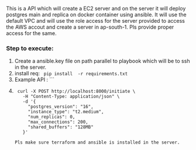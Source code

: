 This is a API which will create a EC2 server and on the server it will deploy postgres main and replica on docker container using ansible. It will use the default VPC and will use the role access for the server provided to access the AWS accout and create a server in ap-south-1.
Pls provide proper access for the same.

### Step to execute:
1. Create a ansible.key file on path parallel to playbook which will be to ssh in the server.
2. install req: ```  pip install  -r requirements.txt ```
3. Example API : ```
4.      curl -X POST http://localhost:8000/initiate \
          -H "Content-Type: application/json" \
          -d '{
            "postgres_version": "16",
            "instance_type": "t2.medium",
            "num_replicas": 0,
            "max_connections": 200,
            "shared_buffers": "128MB"
          }'
   ```
   Pls make sure terraform and ansible is installed in the server.

   
